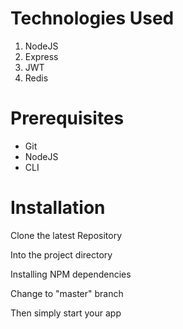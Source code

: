# Technologies Used

1. NodeJS
2. Express
3. JWT
4. Redis

# Prerequisites

- Git
- NodeJS
- CLI

# Installation

Clone the latest Repository

Into the project directory

Installing NPM dependencies

Change to "master" branch

Then simply start your app
